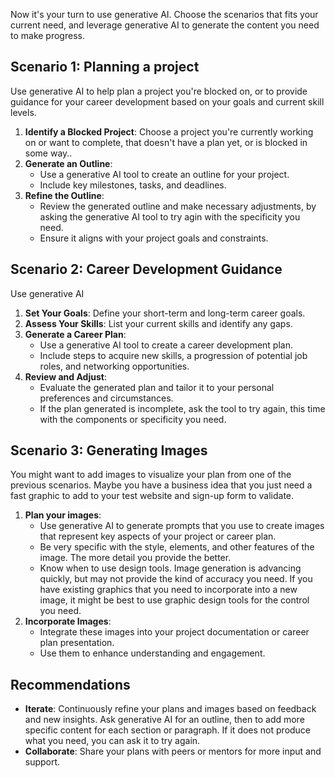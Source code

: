 Now it's your turn to use generative AI. Choose the scenarios that fits your current need, and leverage generative AI to generate the content you need to make progress.

## Scenario 1: Planning a project

Use generative AI to help plan a project you're blocked on, or to provide guidance for your career development based on your goals and current skill levels.

1. **Identify a Blocked Project**: Choose a project you're currently working on or want to complete, that doesn't have a plan yet, or is blocked in some way..
2. **Generate an Outline**:
    - Use a generative AI tool to create an outline for your project.
    - Include key milestones, tasks, and deadlines.
3. **Refine the Outline**:
    - Review the generated outline and make necessary adjustments, by asking the generative AI tool to try agin with the specificity you need.
    - Ensure it aligns with your project goals and constraints.

## Scenario 2: Career Development Guidance

Use generative AI

1. **Set Your Goals**: Define your short-term and long-term career goals.
2. **Assess Your Skills**: List your current skills and identify any gaps.
3. **Generate a Career Plan**:
    - Use a generative AI tool to create a career development plan.
    - Include steps to acquire new skills, a progression of potential job roles, and networking opportunities.
4. **Review and Adjust**:
    - Evaluate the generated plan and tailor it to your personal preferences and circumstances.
    - If the plan generated is incomplete, ask the tool to try again, this time with the components or specificity you need.

## Scenario 3: Generating Images

You might want to add images to visualize your plan from one of the previous scenarios. Maybe you have a business idea that you just need a fast graphic to add to your test website and sign-up form to validate. 

1. **Plan your images**:
    - Use generative AI to generate prompts that you use to create images that represent key aspects of your project or career plan.
    - Be very specific with the style, elements, and other features of the image. The more detail you provide the better.
    - Know when to use design tools. Image generation is advancing quickly, but may not provide the kind of accuracy you need. If you have existing graphics that you need to incorporate into a new image, it might be best to use graphic design tools for the control you need.
2. **Incorporate Images**:
    - Integrate these images into your project documentation or career plan presentation.
    - Use them to enhance understanding and engagement.

## Recommendations

- **Iterate**: Continuously refine your plans and images based on feedback and new insights. Ask generative AI for an outline, then to add more specific content for each section or paragraph. If it does not produce what you need, you can ask it to try again. 
- **Collaborate**: Share your plans with peers or mentors for more input and support.
